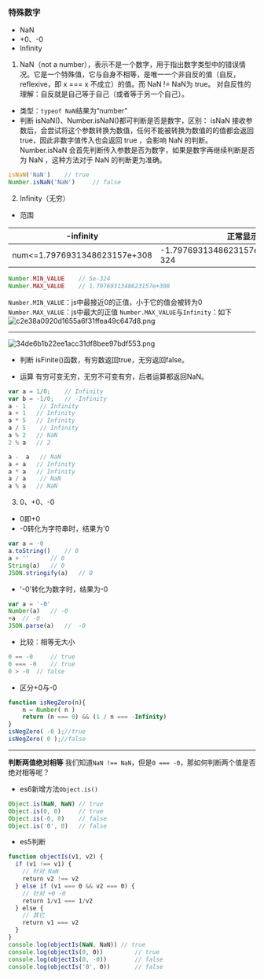 ### 特殊数字
- NaN
- +0、-0
- Infinity

1. NaN（not a number），表示不是一个数字，用于指出数字类型中的错误情况。它是一个特殊值，它与自身不相等，是唯一一个非自反的值（自反，reflexive，即 x === x 不成立）的值。而 NaN != NaN为 true。
对自反性的理解：自反就是自己等于自己（或者等于另一个自己）。
- 类型：`typeof NaN`结果为“number”
- 判断
 isNaN()、Number.isNaN()都可判断是否是数字，区别：
isNaN 接收参数后，会尝试将这个参数转换为数值，任何不能被转换为数值的的值都会返回 true，因此非数字值传入也会返回 true ，会影响 NaN 的判断。
Number.isNaN 会首先判断传入参数是否为数字，如果是数字再继续判断是否为 NaN ，这种方法对于 NaN 的判断更为准确。
```js
isNaN('NaN')    // true
Number.isNaN('NaN')     // false
```

2. Infinity（无穷）
- 范围

| -infinity | 正常显示 | -0 | 0 | 正常显示 | infinity |
| --- | --- | --- | --- | --- | --- |
| num<=1.7976931348623157e+308 | -1.7976931348623157e+308<num<-5e-324 |  -5e-324<num<0 | 0<=num<=5e-423 | 5e-423<num<1.7976931348623157e+308 | num>=1.7976931348623157e+308 |
```js
Number.MIN_VALUE    // 5e-324
Number.MAX_VALUE    // 1.7976931348623157e+308
```
`Number.MIN_VALUE`：js中最接近0的正值，小于它的值会被转为0
`Number.MAX_VALUE`：js中最大的正值
`Number.MAX_VALUE`与`Infinity`：如下
![c2e38a0920d1655a6f31ffea49c647d8.png](en-resource://database/1240:1)

---
![34de6b1b22ee1acc31df8bee97bdf553.png](en-resource://database/1242:1)


- 判断
isFinite()函数，有穷数返回true，无穷返回false。

- 运算
有穷可变无穷，无穷不可变有穷，后者运算都返回NaN。
```js
var a = 1/0;    // Infinity
var b = -1/0;   // -Infinity
a - 1    // Infinity
a + 1   // Infinity
a * 5   // Infinity
a / 5    // Infinity
a % 2   // NaN
2 % a   // 2

a -  a   // NaN
a + a   // Infinity
a * a   // Infinity
a / a    // NaN
a % a   // NaN
```

3. 0、+0、-0
- 0即+0
- -0转化为字符串时，结果为'0
```js
var a = -0
a.toString()    // 0
a + ''      // 0
String(a)   // 0
JSON.stringify(a)   // 0
```
- '-0'转化为数字时，结果为-0
```js
var a = '-0'
Number(a)   // -0
+a  // -0
JSON.parse(a)   //  -0
```
- 比较：相等无大小
```js
0 == -0     // true
0 === -0    // true
0 > -0  // false
```
- 区分+0与-0
```js
function isNegZero(n){
    n = Number( n )
    return (n === 0) && (1 / n === -Infinity)
}
isNegZero( -0 );//true
isNegZero( 0 );//false
```

---
**判断两值绝对相等**
我们知道`NaN !== NaN`，但是`0 === -0`，那如何判断两个值是否绝对相等呢？
- es6新增方法`Object.is()`
```js
Object.is(NaN, NaN) // true
Object.is(0, 0)     // true
Object.is(-0, 0)    // false
Object.is('0', 0)   // false
```
- es5判断
```js
function objectIs(v1, v2) {
  if (v1 !== v1) {
    // 针对 NaN
    return v2 !== v2
  } else if (v1 === 0 && v2 === 0) {
    // 针对 +0 -0
    return 1/v1 === 1/v2
  } else {
    // 其它
    return v1 === v2
  }
}
console.log(objectIs(NaN, NaN)) // true
console.log(objectIs(0, 0))         // true
console.log(objectIs(0, -0))        // false
console.log(objectIs('0', 0))       // false
```